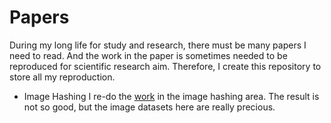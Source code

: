 # Papers
During my long life for study and research, there must be many papers I need to read. And the work in the paper is sometimes needed to be reproduced for scientific research aim. Therefore, I create this repository to store all my reproduction.
- Image Hashing
I re-do the [work](https://ieeexplore.ieee.org/stamp/stamp.jsp?tp=&arnumber=9107479) in the image hashing area. The result is not so good, but the image datasets here are really precious.
